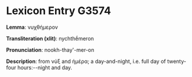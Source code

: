 # Lexicon Entry G3574

**Lemma**: νυχθήμερον

**Transliteration (xlit)**: nychthḗmeron

**Pronunciation**: nookh-thay'-mer-on

**Description**:
from νύξ and ἡμέρα; a day-and-night, i.e. full day of twenty-four hours:--night and day.

